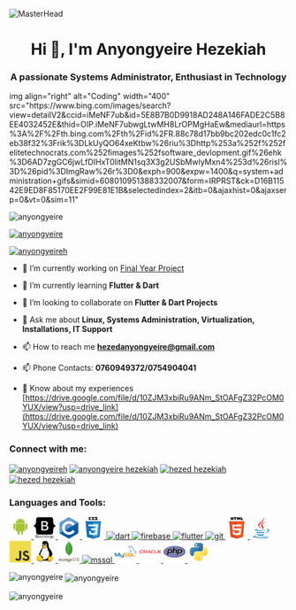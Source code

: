 
![MasterHead](https://www.bing.com/images/search?view=detailV2&ccid=eH6zdrtX&id=C867AEC5DDD4FE11F34B2381B2874DCE51F995E0&thid=OIP.eH6zdrtXa0DYB3lgv-kCUQHaDV&mediaurl=https%3a%2f%2fwww.linuxadmingeeks.com%2fwp-content%2fuploads%2f2021%2f04%2fSystem-Administrator-Jobs-2.jpg&cdnurl=https%3a%2f%2fth.bing.com%2fth%2fid%2fR.787eb376bb576b40d8077960bfe90251%3frik%3d4JX5Uc5Nh7KBIw%26pid%3dImgRaw%26r%3d0&exph=475&expw=1054&q=system+administration+neader+banners&simid=608036450601403926&FORM=IRPRST&ck=EBDE56FFBB032C1095BAF2AD07D222ED&selectedIndex=0&itb=0&idpp=overlayview&ajaxhist=0&ajaxserp=0)
<h1 align="center">Hi 👋, I'm Anyongyeire Hezekiah</h1>
<h3 align="center">A passionate Systems Administrator, Enthusiast in Technology</h3>
img align="right" alt="Coding" width="400" src="https://www.bing.com/images/search?view=detailV2&ccid=iMeNF7ub&id=5E8B7B0D9918AD248A146FADE2C5B8EE4032452E&thid=OIP.iMeNF7ubwgLtwMH8LrOPMgHaEw&mediaurl=https%3A%2F%2Fth.bing.com%2Fth%2Fid%2FR.88c78d17bb9bc202edc0c1fc2eb38f32%3Frik%3DLkUyQO64xeKtbw%26riu%3Dhttp%253a%252f%252felitetechnocrats.com%252fimages%252fsoftware_devlopment.gif%26ehk%3D6AD7zgGC6jwLfDIHxT0litMN1sq3X3g2USbMwlyMxn4%253d%26risl%3D%26pid%3DImgRaw%26r%3D0&exph=900&expw=1400&q=system+administration+gifs&simid=608010951388332007&form=IRPRST&ck=D16B11542E9ED8F85170EE2F99E81E1B&selectedindex=2&itb=0&ajaxhist=0&ajaxserp=0&vt=0&sim=11"

<p align="left"> <img src="https://komarev.com/ghpvc/?username=anyongyeire&label=Profile%20views&color=0e75b6&style=flat" alt="anyongyeire" /> </p>

<p align="left"> <a href="https://github.com/ryo-ma/github-profile-trophy"><img src="https://github-profile-trophy.vercel.app/?username=anyongyeire" alt="anyongyeire" /></a> </p>

<p align="left"> <a href="https://twitter.com/anyongyeireh" target="blank"><img src="https://img.shields.io/twitter/follow/anyongyeireh?logo=twitter&style=for-the-badge" alt="anyongyeireh" /></a> </p>

- 🔭 I’m currently working on [Final Year Project](https://github.com/Anyongyeire/Final-year-project)

- 🌱 I’m currently learning **Flutter & Dart**

- 👯 I’m looking to collaborate on **Flutter & Dart Projects**

- 💬 Ask me about **Linux, Systems Administration, Virtualization, Installations, IT Support**

- 📫 How to reach me **hezedanyongyeire@gmail.com**

- 📫 Phone Contacts: **0760949372/0754904041**

- 📄 Know about my experiences [https://drive.google.com/file/d/10ZJM3xbiRu9ANm_StOAFgZ32PcOM0YUX/view?usp=drive_link](https://drive.google.com/file/d/10ZJM3xbiRu9ANm_StOAFgZ32PcOM0YUX/view?usp=drive_link)

<h3 align="left">Connect with me:</h3>
<p align="left">
<a href="https://twitter.com/anyongyeireh" target="blank"><img align="center" src="https://raw.githubusercontent.com/rahuldkjain/github-profile-readme-generator/master/src/images/icons/Social/twitter.svg" alt="anyongyeireh" height="30" width="40" /></a>
<a href="https://linkedin.com/in/anyongyeire hezekiah" target="blank"><img align="center" src="https://raw.githubusercontent.com/rahuldkjain/github-profile-readme-generator/master/src/images/icons/Social/linked-in-alt.svg" alt="anyongyeire hezekiah" height="30" width="40" /></a>
<a href="https://fb.com/hezed hezekiah" target="blank"><img align="center" src="https://raw.githubusercontent.com/rahuldkjain/github-profile-readme-generator/master/src/images/icons/Social/facebook.svg" alt="hezed hezekiah" height="30" width="40" /></a>
<a href="https://instagram.com/hezed hezekiah" target="blank"><img align="center" src="https://raw.githubusercontent.com/rahuldkjain/github-profile-readme-generator/master/src/images/icons/Social/instagram.svg" alt="hezed hezekiah" height="30" width="40" /></a>
</p>

<h3 align="left">Languages and Tools:</h3>
<p align="left"> <a href="https://developer.android.com" target="_blank" rel="noreferrer"> <img src="https://raw.githubusercontent.com/devicons/devicon/master/icons/android/android-original-wordmark.svg" alt="android" width="40" height="40"/> </a> <a href="https://getbootstrap.com" target="_blank" rel="noreferrer"> <img src="https://raw.githubusercontent.com/devicons/devicon/master/icons/bootstrap/bootstrap-plain-wordmark.svg" alt="bootstrap" width="40" height="40"/> </a> <a href="https://www.cprogramming.com/" target="_blank" rel="noreferrer"> <img src="https://raw.githubusercontent.com/devicons/devicon/master/icons/c/c-original.svg" alt="c" width="40" height="40"/> </a> <a href="https://www.w3schools.com/css/" target="_blank" rel="noreferrer"> <img src="https://raw.githubusercontent.com/devicons/devicon/master/icons/css3/css3-original-wordmark.svg" alt="css3" width="40" height="40"/> </a> <a href="https://dart.dev" target="_blank" rel="noreferrer"> <img src="https://www.vectorlogo.zone/logos/dartlang/dartlang-icon.svg" alt="dart" width="40" height="40"/> </a> <a href="https://firebase.google.com/" target="_blank" rel="noreferrer"> <img src="https://www.vectorlogo.zone/logos/firebase/firebase-icon.svg" alt="firebase" width="40" height="40"/> </a> <a href="https://flutter.dev" target="_blank" rel="noreferrer"> <img src="https://www.vectorlogo.zone/logos/flutterio/flutterio-icon.svg" alt="flutter" width="40" height="40"/> </a> <a href="https://git-scm.com/" target="_blank" rel="noreferrer"> <img src="https://www.vectorlogo.zone/logos/git-scm/git-scm-icon.svg" alt="git" width="40" height="40"/> </a> <a href="https://www.w3.org/html/" target="_blank" rel="noreferrer"> <img src="https://raw.githubusercontent.com/devicons/devicon/master/icons/html5/html5-original-wordmark.svg" alt="html5" width="40" height="40"/> </a> <a href="https://www.java.com" target="_blank" rel="noreferrer"> <img src="https://raw.githubusercontent.com/devicons/devicon/master/icons/java/java-original.svg" alt="java" width="40" height="40"/> </a> <a href="https://developer.mozilla.org/en-US/docs/Web/JavaScript" target="_blank" rel="noreferrer"> <img src="https://raw.githubusercontent.com/devicons/devicon/master/icons/javascript/javascript-original.svg" alt="javascript" width="40" height="40"/> </a> <a href="https://www.linux.org/" target="_blank" rel="noreferrer"> <img src="https://raw.githubusercontent.com/devicons/devicon/master/icons/linux/linux-original.svg" alt="linux" width="40" height="40"/> </a> <a href="https://www.mongodb.com/" target="_blank" rel="noreferrer"> <img src="https://raw.githubusercontent.com/devicons/devicon/master/icons/mongodb/mongodb-original-wordmark.svg" alt="mongodb" width="40" height="40"/> </a> <a href="https://www.microsoft.com/en-us/sql-server" target="_blank" rel="noreferrer"> <img src="https://www.svgrepo.com/show/303229/microsoft-sql-server-logo.svg" alt="mssql" width="40" height="40"/> </a> <a href="https://www.mysql.com/" target="_blank" rel="noreferrer"> <img src="https://raw.githubusercontent.com/devicons/devicon/master/icons/mysql/mysql-original-wordmark.svg" alt="mysql" width="40" height="40"/> </a> <a href="https://www.oracle.com/" target="_blank" rel="noreferrer"> <img src="https://raw.githubusercontent.com/devicons/devicon/master/icons/oracle/oracle-original.svg" alt="oracle" width="40" height="40"/> </a> <a href="https://www.php.net" target="_blank" rel="noreferrer"> <img src="https://raw.githubusercontent.com/devicons/devicon/master/icons/php/php-original.svg" alt="php" width="40" height="40"/> </a> <a href="https://www.python.org" target="_blank" rel="noreferrer"> <img src="https://raw.githubusercontent.com/devicons/devicon/master/icons/python/python-original.svg" alt="python" width="40" height="40"/> </a> </p>

<p><img align="left" src="https://github-readme-stats.vercel.app/api/top-langs?username=anyongyeire&show_icons=true&locale=en&layout=compact" alt="anyongyeire" /></p>

<p>&nbsp;<img align="center" src="https://github-readme-stats.vercel.app/api?username=anyongyeire&show_icons=true&locale=en" alt="anyongyeire" /></p>

<p><img align="center" src="https://github-readme-streak-stats.herokuapp.com/?user=anyongyeire&" alt="anyongyeire" /></p>

